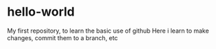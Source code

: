 # hello-world
My first repository, to learn the basic use of github
Here i learn to make changes, commit them to a branch, etc
